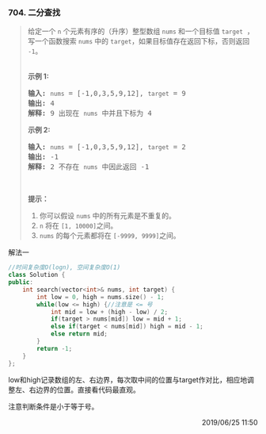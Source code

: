 ### 704. 二分查找

> <div class="content__2ebE"><p>给定一个&nbsp;<code>n</code>&nbsp;个元素有序的（升序）整型数组&nbsp;<code>nums</code> 和一个目标值&nbsp;<code>target</code> &nbsp;，写一个函数搜索&nbsp;<code>nums</code>&nbsp;中的 <code>target</code>，如果目标值存在返回下标，否则返回 <code>-1</code>。</p>
> 
> <p><br>
> <strong>示例 1:</strong></p>
> 
> <pre><strong>输入:</strong> <code>nums</code> = [-1,0,3,5,9,12], <code>target</code> = 9
> <strong>输出:</strong> 4
> <strong>解释:</strong> 9 出现在 <code>nums</code> 中并且下标为 4
> </pre>
> 
> <p><strong>示例&nbsp;2:</strong></p>
> 
> <pre><strong>输入:</strong> <code>nums</code> = [-1,0,3,5,9,12], <code>target</code> = 2
> <strong>输出:</strong> -1
> <strong>解释:</strong> 2 不存在 <code>nums</code> 中因此返回 -1
> </pre>
> 
> <p>&nbsp;</p>
> 
> <p><strong>提示：</strong></p>
> 
> <ol>
> 	<li>你可以假设 <code>nums</code>&nbsp;中的所有元素是不重复的。</li>
> 	<li><code>n</code>&nbsp;将在&nbsp;<code>[1, 10000]</code>之间。</li>
> 	<li><code>nums</code>&nbsp;的每个元素都将在&nbsp;<code>[-9999, 9999]</code>之间。</li>
> </ol>
> </div>

解法一
```cpp
//时间复杂度O(logn), 空间复杂度O(1)
class Solution {
public:
    int search(vector<int>& nums, int target) {
        int low = 0, high = nums.size() - 1;
        while(low <= high) {//注意是 <= 号
            int mid = low + (high - low) / 2;
            if(target > nums[mid]) low = mid + 1;
            else if(target < nums[mid]) high = mid - 1;
            else return mid;
        }
        return -1;
    }
};
```

low和high记录数组的左、右边界，每次取中间的位置与target作对比，相应地调整左、右边界的位置。直接看代码最直观。

注意判断条件是小于等于号。

<div style="text-align: right"> 2019/06/25 11:50 </div>